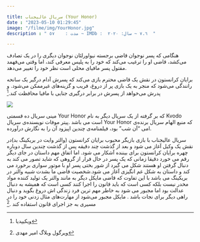 ```yaml
---

title: سریال عالیجناب (Your Honor)
date : "2023-05-10 01:29:45"
image: "/filme/img/YourHonor.jpg"
description : " مدت :    ٥٧ ~ IMDb :  ٧.٦ ~ سال: ٢٠٢٠  "

---
```


هنگامی که پسر نوجوان قاضی برجسته نیواورلئان نوجوان دیگری را در یک تصادف می‌کشد، قاضی او را ترغیب می‌کند که خود را به پلیس معرفی کند، اما وقتی می‌فهمد مقتول پسر مافیای محلی است نظر خود را تغییر می‌دهد.

برایان کرانستون در نقش یک قاضی محترم بازی می‌کند که پسرش آدام درگیر یک سانحه رانندگی می‌شود که منجر به یک بازی پر از دروغ، فریب و گزینه‌های غیرممکن می‌شود. و پدرش می‌خواهد از پسرش در برابر درگیری جنایی با مافیا محافظت کند.[^1]

![](/filme/img/YourHonor.webp)

مینی سریال ده قسمتی Your Honor که بر گرفته از یک سریال دیگر به نام Kvodo است می باشد .پیتر موفات نویسنده‌ی سریال Your Honor که منبع الهام سریال برنده‌ی امی “آن شب” بود، فیلمنامه‌ی چندین اپیزود آن را به نگارش درآورده.

سریال عالیجناب با بازی بازیگر محبوب برایان کرانستون (والتر وایت در بریکینگ بد)در نقش یک وکیل آغاز می شود و بعد از گذشت چند دقیقه پس از گذشت چندین سال دوباره چهره برایان کرانستون برای بیننده آشکار می شود. اما اتفاق مهم داستان در جای دیگر رقم می خورد دقیقا زمانی که یک پسر در حال فرار از گروهی که شاید تصور می کند به دنبال گرفتن او هستند شکل می گیرد از شور بختی پسر او با موتور سواری برخورد می کند و داستان به شکل غم انگیزی آغاز می شود.شخصیت قاضی ما بشدت شبیه والتر در بریکینگ می باشد با این تفاوت که قاضی مایکل دیگر به مانند والتر یک تولید کننده مواد مخدر نیست بلکه کسی است که باید قانون را اجرا کنند کسی است که همیشه به دنبال عدالت بود اما مجبور می شود به خاطر مهم ترین فرد زندگی اش دروغ بگوید و دنبال راهی دیگر برای نجات باشد . مایکل مجبور می‌شود از مهارت‌های مثال زدنی خود را در مسیری به جز اجرای قانون استفاده کند .[^2]



[^1]: ویکیپدیا

[^2]: ویرگول وبلاگ امیر مهدی
